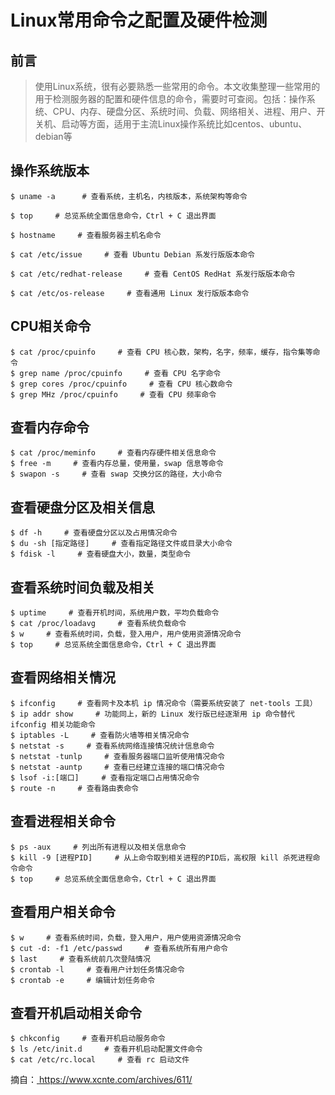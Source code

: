 # Linux常用命令之配置及硬件检测

## 前言

>  使用Linux系统，很有必要熟悉一些常用的命令。本文收集整理一些常用的用于检测服务器的配置和硬件信息的命令，需要时可查阅。包括：操作系统、CPU、内存、硬盘分区、系统时间、负载、网络相关、进程、用户、开关机、启动等方面，适用于主流Linux操作系统比如centos、ubuntu、debian等 
>

## 操作系统版本

```shell
$ uname -a      # 查看系统，主机名，内核版本，系统架构等命令

$ top     # 总览系统全面信息命令，Ctrl + C 退出界面

$ hostname     # 查看服务器主机名命令

$ cat /etc/issue     # 查看 Ubuntu Debian 系发行版版本命令

$ cat /etc/redhat-release     # 查看 CentOS RedHat 系发行版版本命令

$ cat /etc/os-release     # 查看通用 Linux 发行版版本命令
```

## CPU相关命令

```shell
$ cat /proc/cpuinfo     # 查看 CPU 核心数，架构，名字，频率，缓存，指令集等命令
$ grep name /proc/cpuinfo     # 查看 CPU 名字命令
$ grep cores /proc/cpuinfo     # 查看 CPU 核心数命令
$ grep MHz /proc/cpuinfo     # 查看 CPU 频率命令
```

## 查看内存命令

```shell
$ cat /proc/meminfo     # 查看内存硬件相关信息命令
$ free -m     # 查看内存总量，使用量，swap 信息等命令
$ swapon -s     # 查看 swap 交换分区的路径，大小命令
```

## 查看硬盘分区及相关信息

```shell
$ df -h     # 查看硬盘分区以及占用情况命令
$ du -sh [指定路径]     # 查看指定路径文件或目录大小命令
$ fdisk -l     # 查看硬盘大小，数量，类型命令
```

## 查看系统时间负载及相关

```shell
$ uptime     # 查看开机时间，系统用户数，平均负载命令
$ cat /proc/loadavg     # 查看系统负载命令
$ w     # 查看系统时间，负载，登入用户，用户使用资源情况命令
$ top     # 总览系统全面信息命令，Ctrl + C 退出界面
```

## 查看网络相关情况

```shell
$ ifconfig     # 查看网卡及本机 ip 情况命令（需要系统安装了 net-tools 工具）
$ ip addr show     # 功能同上，新的 Linux 发行版已经逐渐用 ip 命令替代 ifconfig 相关功能命令
$ iptables -L     # 查看防火墙等相关情况命令
$ netstat -s     # 查看系统网络连接情况统计信息命令
$ netstat -tunlp     # 查看服务器端口监听使用情况命令
$ netstat -auntp     # 查看已经建立连接的端口情况命令
$ lsof -i:[端口]     # 查看指定端口占用情况命令
$ route -n     # 查看路由表命令
```

## 查看进程相关命令

```shell
$ ps -aux     # 列出所有进程以及相关信息命令
$ kill -9 [进程PID]     # 从上命令取到相关进程的PID后，高权限 kill 杀死进程命令命令
$ top     # 总览系统全面信息命令，Ctrl + C 退出界面
```

## 查看用户相关命令

```shell
$ w     # 查看系统时间，负载，登入用户，用户使用资源情况命令
$ cut -d: -f1 /etc/passwd     # 查看系统所有用户命令
$ last     # 查看系统前几次登陆情况
$ crontab -l     # 查看用户计划任务情况命令
$ crontab -e     # 编辑计划任务命令
```

## 查看开机启动相关命令

```shell
$ chkconfig     # 查看开机启动服务命令
$ ls /etc/init.d     # 查看开机启动配置文件命令
$ cat /etc/rc.local     # 查看 rc 启动文件
```



摘自：[ https://www.xcnte.com/archives/611/ ]()